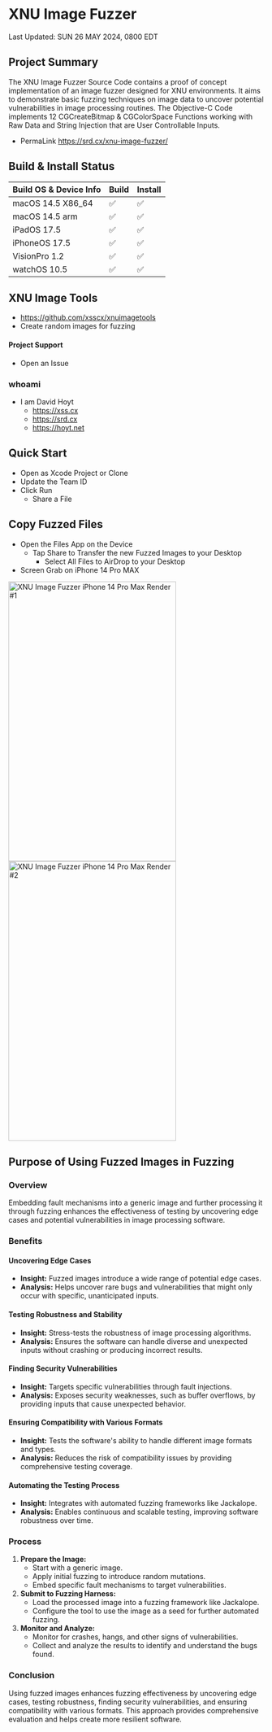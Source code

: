 # XNU Image Fuzzer 

Last Updated: SUN 26 MAY 2024, 0800 EDT

## Project Summary

The XNU Image Fuzzer Source Code contains a proof of concept implementation of an image fuzzer designed for XNU environments. It aims to demonstrate basic fuzzing techniques on image data to uncover potential vulnerabilities in image processing routines. The Objective-C Code implements 12 CGCreateBitmap & CGColorSpace Functions working with Raw Data and String Injection that are User Controllable Inputs.
- PermaLink https://srd.cx/xnu-image-fuzzer/
     
## Build & Install Status

| Build OS & Device Info | Build | Install |
|------------------------|-------|---------|
| macOS 14.5 X86_64      | ✅     | ✅       |
| macOS 14.5 arm         | ✅     | ✅       |
| iPadOS 17.5            | ✅     | ✅       |
| iPhoneOS 17.5         | ✅     | ✅       |
| VisionPro 1.2          | ✅     | ✅       |
| watchOS 10.5           | ✅     | ✅       |

## XNU Image Tools
- https://github.com/xsscx/xnuimagetools
- Create random images for fuzzing

#### Project Support
- Open an Issue

### whoami
- I am David Hoyt
  - https://xss.cx
  - https://srd.cx
  - https://hoyt.net

## Quick Start
- Open as Xcode Project or Clone
- Update the Team ID
- Click Run
  - Share a File
    
## Copy Fuzzed Files
- Open the Files App on the Device
  - Tap Share to Transfer the new Fuzzed Images to your Desktop
    - Select All Files to AirDrop to your Desktop
- Screen Grab on iPhone 14 Pro MAX

<img src="https://xss.cx/2024/02/26/img/xnuimagefuzzer-arm64e-sample-output-files_app-sample-file-render-iphone14promax-001.png" alt="XNU Image Fuzzer iPhone 14 Pro Max Render #1" style="height:550px; width:330px;"/> <img src="https://xss.cx/2024/02/26/img/xnuimagefuzzer-arm64e-sample-output-files_app-sample-file-render-iphone14promax-002.png" alt="XNU Image Fuzzer iPhone 14 Pro Max Render #2" style="height:550px; width:330px;"/> 

## Purpose of Using Fuzzed Images in Fuzzing

### Overview
Embedding fault mechanisms into a generic image and further processing it through fuzzing enhances the effectiveness of testing by uncovering edge cases and potential vulnerabilities in image processing software.

### Benefits

#### Uncovering Edge Cases
- **Insight:** Fuzzed images introduce a wide range of potential edge cases.
- **Analysis:** Helps uncover rare bugs and vulnerabilities that might only occur with specific, unanticipated inputs.

#### Testing Robustness and Stability
- **Insight:** Stress-tests the robustness of image processing algorithms.
- **Analysis:** Ensures the software can handle diverse and unexpected inputs without crashing or producing incorrect results.

#### Finding Security Vulnerabilities
- **Insight:** Targets specific vulnerabilities through fault injections.
- **Analysis:** Exposes security weaknesses, such as buffer overflows, by providing inputs that cause unexpected behavior.

#### Ensuring Compatibility with Various Formats
- **Insight:** Tests the software's ability to handle different image formats and types.
- **Analysis:** Reduces the risk of compatibility issues by providing comprehensive testing coverage.

#### Automating the Testing Process
- **Insight:** Integrates with automated fuzzing frameworks like Jackalope.
- **Analysis:** Enables continuous and scalable testing, improving software robustness over time.

### Process
1. **Prepare the Image:**
   - Start with a generic image.
   - Apply initial fuzzing to introduce random mutations.
   - Embed specific fault mechanisms to target vulnerabilities.
2. **Submit to Fuzzing Harness:**
   - Load the processed image into a fuzzing framework like Jackalope.
   - Configure the tool to use the image as a seed for further automated fuzzing.
3. **Monitor and Analyze:**
   - Monitor for crashes, hangs, and other signs of vulnerabilities.
   - Collect and analyze the results to identify and understand the bugs found.

### Conclusion
Using fuzzed images enhances fuzzing effectiveness by uncovering edge cases, testing robustness, finding security vulnerabilities, and ensuring compatibility with various formats. This approach provides comprehensive evaluation and helps create more resilient software.
